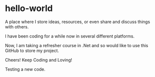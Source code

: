 # hello-world
A place where I store ideas, resources, or even share and discuss things with others.

I have been coding for a while now in several different platforms. 

Now, I am taking a refresher course in .Net and so would like to use this GitHub to store my project.

Cheers! Keep Coding and Loving!

Testing a new code.
